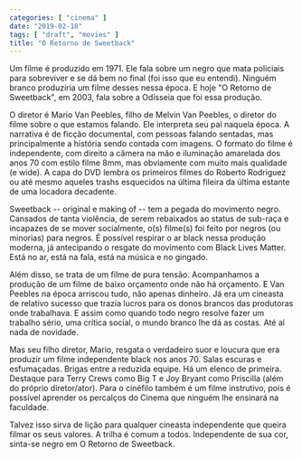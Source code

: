 ```yaml
---
categories: [ "cinema" ]
date: "2019-02-18"
tags: [ "draft", "movies" ]
title: "O Retorno de Sweetback"
---
```

Um filme é produzido em 1971. Ele fala sobre um negro que mata policiais
para sobreviver e se dá bem no final (foi isso que eu entendi). Ninguém
branco produziria um filme desses nessa época. E hoje "O Retorno de
Sweetback", em 2003, fala sobre a Odisseia que foi essa produção.

O diretor é Mario Van Peebles, filho de Melvin Van Peebles, o diretor
do filme sobre o que estamos falando. Ele interpreta seu pai naquela
época. A narrativa é de ficção documental, com pessoas falando
sentadas, mas principalmente a história sendo contada com imagens. O
formato do filme é independente, com direito a câmera na mão e
iluminação amarelada dos anos 70 com estilo filme 8mm, mas obviamente
com muito mais qualidade (e wide). A capa do DVD lembra os primeiros
filmes do Roberto Rodriguez ou até mesmo aqueles trashs esquecidos na
última fileira da última estante de uma locadora decadente.

Sweetback -- original e making of -- tem a pegada do movimento
negro. Cansados de tanta violência, de serem rebaixados ao status de
sub-raça e incapazes de se mover socialmente, o(s) filme(s) foi feito
por negros (ou minorias) para negros. É possível respirar o ar black
nessa produção moderna, já antecipando o resgate do movimento com Black
Lives Matter. Está no ar, está na fala, está na música e no gingado.

Além disso, se trata de um filme de pura tensão. Acompanhamos a
produção de um filme de baixo orçamento onde não há orçamento. E
Van Peebles na época arriscou tudo, não apenas dinheiro. Já era um
cineasta de relativo sucesso que trazia lucros para os donos brancos
das produtoras onde trabalhava. E assim como quando todo negro resolve
fazer um trabalho sério, uma crítica social, o mundo branco lhe dá
as costas. Até aí nada de novidade.

Mas seu filho diretor, Mario, resgata o verdadeiro suor e loucura
que era produzir um filme independente black nos anos 70. Salas
escuras e esfumaçadas. Brigas entre a reduzida equipe. Há um elenco
de primeira. Destaque para Terry Crews como Big T e Joy Bryant como
Priscilla (além do próprio diretor/ator). Para o cinéfilo também é
um filme instrutivo, pois é possível aprender os percalços do Cinema
que ninguém lhe ensinará na faculdade.

Talvez isso sirva de lição para qualquer cineasta independente que
queira filmar os seus valores. A trilha é comum a todos. Independente
de sua cor, sinta-se negro em O Retorno de Sweetback.
